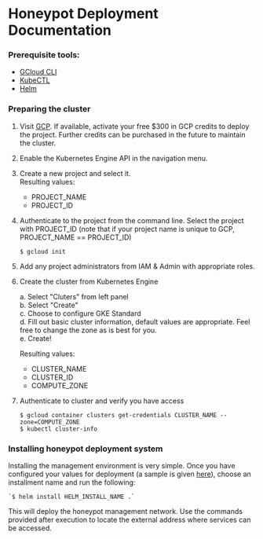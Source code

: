 # Honeypot Deployment Documentation

### Prerequisite tools:
- [GCloud CLI](https://cloud.google.com/sdk/docs/install)
- [KubeCTL](https://kubernetes.io/docs/tasks/tools/#kubectl)
- [Helm](https://helm.sh/docs/intro/install/)


### Preparing the cluster

1. Visit [GCP](https://console.cloud.google.com). If available, activate your free $300 in GCP credits to deploy the project. Further credits can be purchased in the future to maintain the cluster.

2. Enable the Kubernetes Engine API in the navigation menu.

3. Create a new project and select it.  
	Resulting values:
	- PROJECT_NAME
	- PROJECT_ID
	
4. Authenticate to the project from the command line. Select the project with PROJECT_ID (note that if your project name is unique to GCP, PROJECT_NAME == PROJECT_ID)

	`$ gcloud init`

5. Add any project administrators from IAM & Admin with appropriate roles.

6. Create the cluster from Kubernetes Engine

	a. Select "Cluters" from left panel  
	b. Select "Create"  
	c. Choose to configure GKE Standard  
	d. Fill out basic cluster information, default values are appropriate. Feel free to change the zone as is best for you.  
	e. Create!

    Resulting values:
	- CLUSTER_NAME
	- CLUSTER_ID
	- COMPUTE_ZONE

7. Authenticate to cluster and verify you have access

	`$ gcloud container clusters get-credentials CLUSTER_NAME --zone=COMPUTE_ZONE`  
	`$ kubectl cluster-info`


### Installing honeypot deployment system

Installing the management environment is very simple. Once you have configured your values for deployment (a sample is given [here](./values.yaml.sample)), choose an installment name and run the following:

	`$ helm install HELM_INSTALL_NAME .`

This will deploy the honeypot management network. Use the commands provided after execution to locate the external address where services can be accessed.